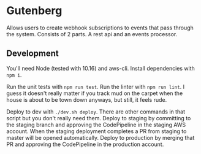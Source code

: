 # Gutenberg
Allows users to create webhook subscriptions to events that pass through the system. Consists of 2 parts. A rest api and an events processor.

## Development

You'll need Node (tested with 10.16) and aws-cli.  Install dependencies with `npm i`.

Run the unit tests with `npm run test`.  Run the linter with `npm run lint`.  I guess it doesn't really matter if you track mud on the carpet when the house is about to be town down anyways, but still, it feels rude.

Deploy to dev with `./dev.sh deploy`.  There are other commands in that script but you don't really need them.  Deploy to staging by committing to the staging branch and approving the CodePipeline in the staging AWS account.  When the staging deployment completes a PR from staging to master will be opened automatically.  Deploy to production by merging that PR and approving the CodePipeline in the production account.
